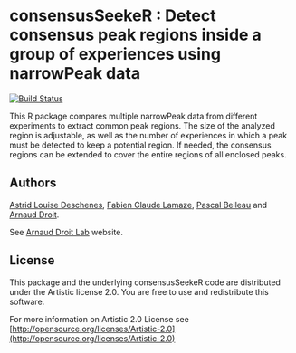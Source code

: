 consensusSeekeR : Detect consensus peak regions inside a group of experiences using narrowPeak data
=====================

[![Build Status](https://travis-ci.org/adeschen/consensusSeekeR.svg?branch=master)](https://travis-ci.org/adeschen/consensusSeekeR)

This R package compares multiple narrowPeak data from different experiments to extract common peak 
regions. 
The size of the analyzed region is adjustable, as well
as the number of experiences in which a peak must be detected to keep a 
potential region. If needed, the consensus regions can be extended to cover the entire regions of all enclosed peaks.

## Authors ##

[Astrid Louise Deschenes](http://ca.linkedin.com/in/astriddeschenes 
"Astrid Louise Deschenes"), 
[Fabien Claude Lamaze](http://ca.linkedin.com/in/fabienlamaze/en 
"Fabien Claude Lamaze"), 
[Pascal Belleau](http://ca.linkedin.com/in/pascalbelleau 
"Pascal Belleau") 
and [Arnaud Droit](http://ca.linkedin.com/in/drarnaud 
"Arnaud Droit").

See [Arnaud Droit Lab](http://bioinformatique.ulaval.ca/home/ 
"Arnaud Droit Lab") website.

## License ##

This package and the underlying consensusSeekeR code are distributed under the 
Artistic license 2.0. You are free to use and redistribute this software. 

For more information on Artistic 2.0 License see
[http://opensource.org/licenses/Artistic-2.0](http://opensource.org/licenses/Artistic-2.0)

